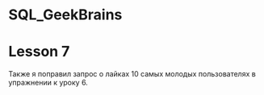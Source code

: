 # SQL_GeekBrains
# Lesson 7
Также я поправил запрос о лайках 10 самых молодых пользователях в упражнении к уроку 6.

